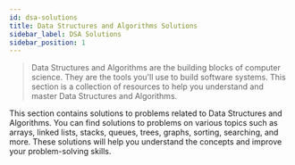 ```yaml
---
id: dsa-solutions
title: Data Structures and Algorithms Solutions
sidebar_label: DSA Solutions
sidebar_position: 1
---
```


> Data Structures and Algorithms are the building blocks of computer science. They are the tools you'll use to build software systems. This section is a collection of resources to help you understand and master Data Structures and Algorithms.

This section contains solutions to problems related to Data Structures and Algorithms. You can find solutions to problems on various topics such as arrays, linked lists, stacks, queues, trees, graphs, sorting, searching, and more. These solutions will help you understand the concepts and improve your problem-solving skills.